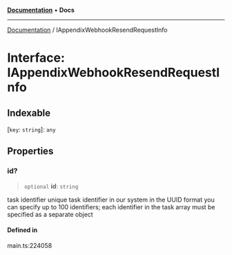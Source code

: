 [**Documentation**](../README.md) • **Docs**

***

[Documentation](../globals.md) / IAppendixWebhookResendRequestInfo

# Interface: IAppendixWebhookResendRequestInfo

## Indexable

 \[`key`: `string`\]: `any`

## Properties

### id?

> `optional` **id**: `string`

task identifier
unique task identifier in our system in the UUID format
you can specify up to 100 identifiers;
each identifier in the task array must be specified as a separate object

#### Defined in

main.ts:224058
